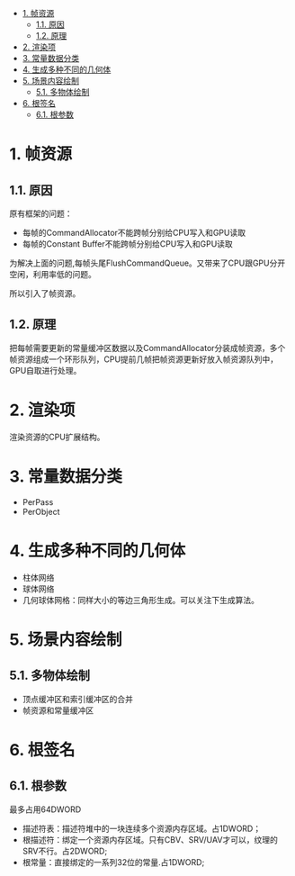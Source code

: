<!-- TOC -->

- [1. 帧资源](#1-帧资源)
  - [1.1. 原因](#11-原因)
  - [1.2. 原理](#12-原理)
- [2. 渲染项](#2-渲染项)
- [3. 常量数据分类](#3-常量数据分类)
- [4. 生成多种不同的几何体](#4-生成多种不同的几何体)
- [5. 场景内容绘制](#5-场景内容绘制)
  - [5.1. 多物体绘制](#51-多物体绘制)
- [6. 根签名](#6-根签名)
  - [6.1. 根参数](#61-根参数)

<!-- /TOC -->

# 1. 帧资源
## 1.1. 原因
原有框架的问题：
- 每帧的CommandAllocator不能跨帧分别给CPU写入和GPU读取
- 每帧的Constant Buffer不能跨帧分别给CPU写入和GPU读取

为解决上面的问题,每帧头尾FlushCommandQueue。又带来了CPU跟GPU分开空闲，利用率低的问题。

所以引入了帧资源。

## 1.2. 原理
把每帧需要更新的常量缓冲区数据以及CommandAllocator分装成帧资源，多个帧资源组成一个环形队列，CPU提前几帧把帧资源更新好放入帧资源队列中，GPU自取进行处理。

# 2. 渲染项
渲染资源的CPU扩展结构。

# 3. 常量数据分类
- PerPass
- PerObject

# 4. 生成多种不同的几何体
- 柱体网络
- 球体网络
- 几何球体网格：同样大小的等边三角形生成。可以关注下生成算法。

# 5. 场景内容绘制
## 5.1. 多物体绘制
- 顶点缓冲区和索引缓冲区的合并
- 帧资源和常量缓冲区

# 6. 根签名
## 6.1. 根参数
最多占用64DWORD
- 描述符表：描述符堆中的一块连续多个资源内存区域。占1DWORD；
- 根描述符：绑定一个资源内存区域。只有CBV、SRV/UAV才可以，纹理的SRV不行。占2DWORD;
- 根常量：直接绑定的一系列32位的常量.占1DWORD;